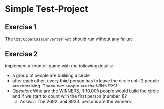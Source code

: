 # Simple Test-Project

## Exercise 1
The test `UpperCaseConverterTest` should run without any failure

## Exercise 2
Implement a counter-game with the following details:
- a group of people are building a circle
- after each other, every third person has to leave the circle until 2 people are remaining. These two people are the WINNERS! 
- _Question:_ Who are the WINNERS, if 10.000 people would build the circle and if we start to count with the first person (number 1)?  
    - _Answer:_ The 2692. and 8923. persons are the winners! 
